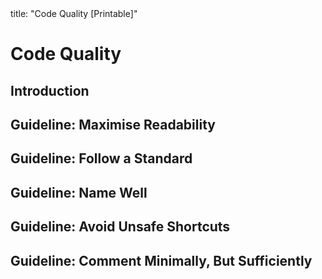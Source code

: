 <frontmatter>
title: "Code Quality [Printable]"
</frontmatter>

<include src="navbar.md" boilerplate />

<link rel="stylesheet" href="{{baseUrl}}/css/textbook.css">

<div class="website-content">

<div id="main">

# Code Quality

## Introduction

<include src="introduction/basic/unit-inParent-asFlat-print.md" boilerplate />

## Guideline: Maximise Readability

<include src="maximiseReadability/introduction/unit-inParent-asFlat-print.md" boilerplate />
<include src="maximiseReadability/basic/unit-inParent-asFlat-print.md" boilerplate />
<include src="maximiseReadability/intermediate/unit-inParent-asFlat-print.md" boilerplate />
<include src="maximiseReadability/advanced/unit-inParent-asFlat-print.md" boilerplate />

## Guideline: Follow a Standard

<include src="followStandard/introduction/unit-inParent-asFlat-print.md" boilerplate />
<include src="followStandard/basic/unit-inParent-asFlat-print.md" boilerplate />
<include src="followStandard/intermediate/unit-inParent-asFlat-print.md" boilerplate />

## Guideline: Name Well

<include src="nameWell/introduction/unit-inParent-asFlat-print.md" boilerplate />
<include src="nameWell/basic/unit-inParent-asFlat-print.md" boilerplate />
<include src="nameWell/intermediate/unit-inParent-asFlat-print.md" boilerplate />

## Guideline: Avoid Unsafe Shortcuts

<include src="avoidShortcuts/introduction/unit-inParent-asFlat-print.md" boilerplate />
<include src="avoidShortcuts/basic/unit-inParent-asFlat-print.md" boilerplate />
<include src="avoidShortcuts/intermediate/unit-inParent-asFlat-print.md" boilerplate />


## Guideline: Comment Minimally, But Sufficiently

<include src="commentMinimally/introduction/unit-inParent-asFlat-print.md" boilerplate />
<include src="commentMinimally/basic/unit-inParent-asFlat-print.md" boilerplate />
<include src="commentMinimally/intermediate/unit-inParent-asFlat-print.md" boilerplate />

</div>

</div>

